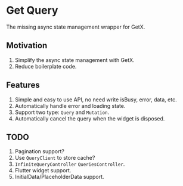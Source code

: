 # Get Query

The missing async state management wrapper for GetX.

## Motivation

1. Simplify the async state management with GetX.
2. Reduce boilerplate code.

## Features

1. Simple and easy to use API, no need write isBusy, error, data, etc.
2. Automatically handle error and loading state.
3. Support two type: `Query` and `Mutation`.
4. Automatically cancel the query when the widget is disposed.

## TODO

1. Pagination support?
2. Use `QueryClient` to store cache?
3. `InfiniteQueryController` `QueriesController`.
4. Flutter widget support.
5. InitialData/PlaceholderData support.
